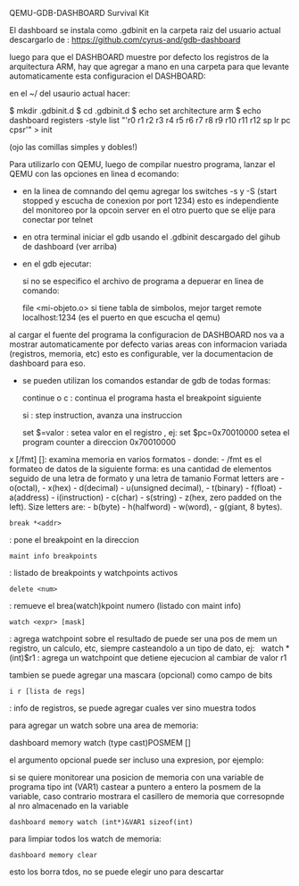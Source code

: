 QEMU-GDB-DASHBOARD Survival Kit

El dashboard se instala como .gdbinit en la carpeta raiz del usuario actual
descargarlo de : https://github.com/cyrus-and/gdb-dashboard

luego para que el DASHBOARD muestre por defecto los registros de la arquitectura ARM, hay que agregar a mano en una carpeta para que levante automaticamente esta configuracion el DASHBOARD:

en el ~/ del usaurio actual hacer:

$ mkdir .gdbinit.d
$ cd .gdbinit.d
$ echo set architecture arm
$ echo dashboard registers -style list "'r0 r1 r2 r3 r4 r5 r6 r7 r8 r9 r10 r11 r12 sp lr pc cpsr'" > init  

(ojo las comillas simples y dobles!)

Para utilizarlo con QEMU, luego de compilar nuestro programa, lanzar el QEMU con las opciones en linea d ecomando:

- en la linea de comnando del qemu agregar los switches -s y -S (start stopped y escucha de conexion por port 1234)
	esto es independiente del monitoreo por la opcoin server en el otro puerto que se elije para conectar por telnet
- en otra terminal iniciar el gdb usando el .gdbinit descargado del gihub de dashboard (ver arriba)
- en el gdb ejecutar: 


    si no se especifico el archivo de programa a depuerar en linea de comando:

    file <mi-objeto.o> 
si tiene tabla de simbolos, mejor
    target remote localhost:1234 
(es el puerto en que escucha el qemu)

	
al cargar el fuente del programa la configuracion de DASHBOARD nos va a mostrar automaticamente por defecto varias areas con informacion variada (registros, memoria, etc) esto es configurable, ver la documentacion de dashboard para eso.

- se pueden utilizan los comandos estandar de gdb de todas formas:

    continue o c
: continua el programa hasta el breakpoint siguiente

    si 
: step instruction, avanza una instruccion

    set $<reg>=valor 
: setea valor en el registro <reg>, ej: 
    set $pc=0x70010000 
setea el program counter a direccion 0x70010000

x [/fmt] [<addr>]: examina memoria en varios formatos
    - donde:
        - /fmt es el formateo de datos de la siguiente forma:
		es una cantidad de elementos seguido de una letra de formato y una letra de tamanio
		Format letters are 
        - o(octal), 
        - x(hex)
        - d(decimal)
        - u(unsigned decimal),
        - t(binary)
        - f(float)
        - a(address)
        - i(instruction)
        - c(char)
        - s(string)
        - z(hex, zero padded on the left).
		Size letters are:
        - b(byte)
        - h(halfword)
        - w(word), 
        - g(giant, 8 bytes).

    break *<addr>
: pone el breakpoint en la direccion <addr>

    maint info breakpoints 
: listado de breakpoints y watchpoints activos

    delete <num>
: remueve el brea(watch)kpoint numero <num> (listado con maint info)

    watch <expr> [mask]
: agrega watchpoint sobre el resultado de <expr> puede ser una pos de mem un registro, un calculo, etc, siempre casteandolo a un tipo de dato, ej:
     watch *(int)$r1
: agrega un watchpoint que detiene ejecucion al cambiar de valor r1

tambien se puede agregar una mascara (opcional) como campo de bits

    i r [lista de regs] 
: info de registros, se puede agregar cuales ver sino muestra todos

para agregar un watch sobre una area de memoria:

dashboard memory watch (type cast)POSMEM [<tamanio>]

el argumento opcional <tamanio> puede ser incluso una expresion, por ejemplo:

si se quiere monitorear una posicion de memoria con una variable de programa tipo int (VAR1)  castear a puntero a entero la posmem de la variable, caso contrario mostrara el casillero de memoria que corresopnde al nro almacenado en la variable

	dashboard memory watch (int*)&VAR1 sizeof(int)

para limpiar todos los watch de memoria:

	dashboard memory clear

esto los borra tdos, no se puede elegir uno para descartar
